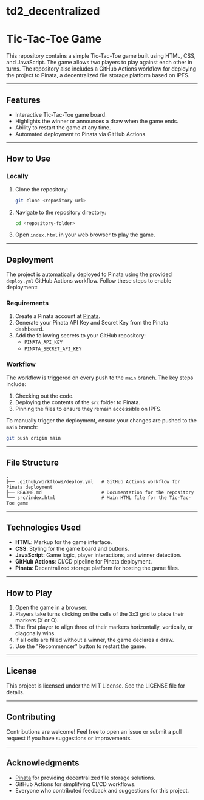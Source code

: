 # td2_decentralized
# Tic-Tac-Toe Game

This repository contains a simple Tic-Tac-Toe game built using HTML, CSS, and JavaScript. The game allows two players to play against each other in turns. The repository also includes a GitHub Actions workflow for deploying the project to Pinata, a decentralized file storage platform based on IPFS.

---

## Features

- Interactive Tic-Tac-Toe game board.
- Highlights the winner or announces a draw when the game ends.
- Ability to restart the game at any time.
- Automated deployment to Pinata via GitHub Actions.

---

## How to Use

### Locally
1. Clone the repository:
   ```bash
   git clone <repository-url>
   ```

2. Navigate to the repository directory:
   ```bash
   cd <repository-folder>
   ```

3. Open `index.html` in your web browser to play the game.

---

## Deployment

The project is automatically deployed to Pinata using the provided `deploy.yml` GitHub Actions workflow. Follow these steps to enable deployment:

### Requirements

1. Create a Pinata account at [Pinata](https://pinata.cloud/).
2. Generate your Pinata API Key and Secret Key from the Pinata dashboard.
3. Add the following secrets to your GitHub repository:
   - `PINATA_API_KEY`
   - `PINATA_SECRET_API_KEY`

### Workflow

The workflow is triggered on every push to the `main` branch. The key steps include:

1. Checking out the code.
2. Deploying the contents of the `src` folder to Pinata.
3. Pinning the files to ensure they remain accessible on IPFS.

To manually trigger the deployment, ensure your changes are pushed to the `main` branch:
```bash
git push origin main
```

---

## File Structure

```
.
├── .github/workflows/deploy.yml   # GitHub Actions workflow for Pinata deployment
├── README.md                      # Documentation for the repository
└── src/index.html                 # Main HTML file for the Tic-Tac-Toe game
```

---

## Technologies Used

- **HTML**: Markup for the game interface.
- **CSS**: Styling for the game board and buttons.
- **JavaScript**: Game logic, player interactions, and winner detection.
- **GitHub Actions**: CI/CD pipeline for Pinata deployment.
- **Pinata**: Decentralized storage platform for hosting the game files.

---

## How to Play

1. Open the game in a browser.
2. Players take turns clicking on the cells of the 3x3 grid to place their markers (X or O).
3. The first player to align three of their markers horizontally, vertically, or diagonally wins.
4. If all cells are filled without a winner, the game declares a draw.
5. Use the "Recommencer" button to restart the game.

---

## License

This project is licensed under the MIT License. See the LICENSE file for details.

---

## Contributing

Contributions are welcome! Feel free to open an issue or submit a pull request if you have suggestions or improvements.

---

## Acknowledgments

- [Pinata](https://pinata.cloud/) for providing decentralized file storage solutions.
- GitHub Actions for simplifying CI/CD workflows.
- Everyone who contributed feedback and suggestions for this project.
